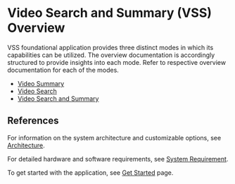 # Video Search and Summary (VSS) Overview

VSS foundational application provides three distinct modes in which its capabilities can be utilized. The overview documentation is accordingly structured to provide insights into each mode. Refer to respective overview documentation for each of the modes.

-  [Video Summary](Overview-summary.md)
-  [Video Search](Overview-search.md)
-  [Video Search and Summary]()

## References

For information on the system architecture and customizable options, see [Architecture](./overview-architecture.md).

For detailed hardware and software requirements, see [System Requirement](./system-requirements.md).

To get started with the application, see [Get Started](./get-started.md) page.